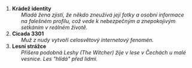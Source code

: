  <ol>
	 <li><b>Krádež identity</b>
		<ul>
			<i>Mladá žena zjistí, že někdo zneužívá její fotky a osobní informace na falešném profilu, což vede k nebezpečným a znepokojivým setkáním v reálném životě.</i>
		</ul>
	<li><b>Cicada 3301</b>
		<ul>
			<i>Muž z nudy vytvoří celosvětový internetový fenomén.</i>
		</ul>
	<li><b>Lesní strážce</b>
		<ul>
			<i>Příšera podobná Leshy (The Witcher) žije v lese v Čechách u malé vesnice. Les "hlídá" před lidmi.</i>
		</ul>
</ol>